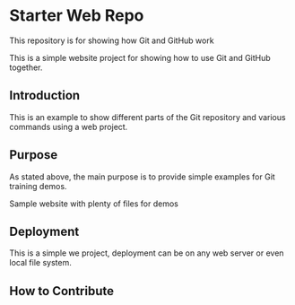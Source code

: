 # Starter Web Repo

This repository is for showing how Git and GitHub work

This is a simple  website project for
showing how to use Git and GitHub together.

## Introduction

This is an example to show different parts of the Git repository and various commands using a web project.

## Purpose

As stated above, the main purpose is to provide simple examples for Git training demos.

Sample website with plenty of files for demos

## Deployment

This is a simple we project, deployment can be on any web server or even local file system.

## How to Contribute
